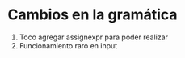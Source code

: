 # Cambios en la gramática

1. Toco agregar assignexpr para poder realizar
2. Funcionamiento raro en input
